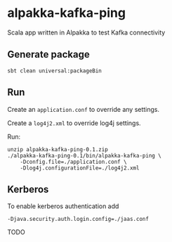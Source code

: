 # alpakka-kafka-ping

Scala app written in Alpakka to test Kafka connectivity


## Generate package

    sbt clean universal:packageBin

## Run

Create an `application.conf` to override any settings.

Create a `log4j2.xml` to override log4j settings.

Run:

    unzip alpakka-kafka-ping-0.1.zip
    ./alpakka-kafka-ping-0.1/bin/alpakka-kafka-ping \
        -Dconfig.file=./application.conf \
        -Dlog4j.configurationFile=./log4j2.xml


## Kerberos
        
To enable kerberos authentication add 

    -Djava.security.auth.login.config=./jaas.conf
    
TODO